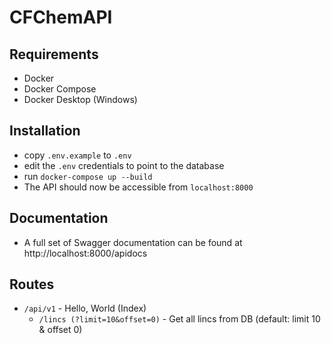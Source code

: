 # CFChemAPI

## Requirements

* Docker
* Docker Compose
* Docker Desktop (Windows)

## Installation

* copy `.env.example` to `.env`
* edit the `.env` credentials to point to the database
* run `docker-compose up --build`
* The API should now be accessible from `localhost:8000`

## Documentation

* A full set of Swagger documentation can be found at http://localhost:8000/apidocs

## Routes

* `/api/v1` - Hello, World (Index)
    * `/lincs (?limit=10&offset=0)` - Get all lincs from DB (default: limit 10 & offset 0)
